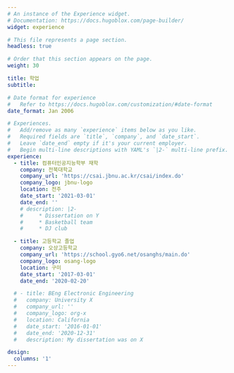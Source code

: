 ```yaml
---
# An instance of the Experience widget.
# Documentation: https://docs.hugoblox.com/page-builder/
widget: experience

# This file represents a page section.
headless: true

# Order that this section appears on the page.
weight: 30

title: 학업
subtitle:

# Date format for experience
#   Refer to https://docs.hugoblox.com/customization/#date-format
date_format: Jan 2006

# Experiences.
#   Add/remove as many `experience` items below as you like.
#   Required fields are `title`, `company`, and `date_start`.
#   Leave `date_end` empty if it's your current employer.
#   Begin multi-line descriptions with YAML's `|2-` multi-line prefix.
experience:
  - title: 컴퓨터인공지능학부 재학
    company: 전북대학교
    company_url: 'https://csai.jbnu.ac.kr/csai/index.do'
    company_logo: jbnu-logo
    location: 전주
    date_start: '2021-03-01'
    date_end: ''
    # description: |2-
    #     * Dissertation on Y
    #     * Basketball team
    #     * DJ club

  - title: 고등학교 졸업
    company: 오상고등학교
    company_url: 'https://school.gyo6.net/osanghs/main.do'
    company_logo: osang-logo
    location: 구미
    date_start: '2017-03-01'
    date_end: '2020-02-20'

  # - title: BEng Electronic Engineering
  #   company: University X
  #   company_url: ''
  #   company_logo: org-x
  #   location: California
  #   date_start: '2016-01-01'
  #   date_end: '2020-12-31'
  #   description: My dissertation was on X

design:
  columns: '1'
---
```

